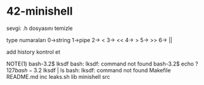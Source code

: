 # 42-minishell
sevgi: .h dosyasını temizle

type numaraları
0->string
1->pipe
2-> <
3-> <<
4-> >
5-> >>
6-> ||


add history kontrol et

NOTE(1)
bash-3.2$ lksdf
bash: lksdf: command not found
bash-3.2$ echo $?
127
bash-3.2$ lksdf | ls
bash: lksdf: command not found
Makefile        README.md       inc             leaks.sh        lib             minishell       src
